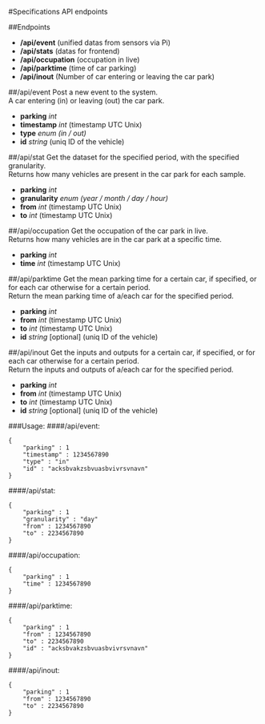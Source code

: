 #Specifications API endpoints

##Endpoints
- **/api/event** (unified datas from sensors via Pi)
- **/api/stats** (datas for frontend)
- **/api/occupation** (occupation in live)
- **/api/parktime** (time of car parking)
- **/api/inout** (Number of car entering or leaving the car park)

##/api/event
Post a new event to the system.  
A car entering (in) or leaving (out) the car park.

- **parking**		*int*
- **timestamp**		*int* (timestamp UTC Unix)
- **type**			*enum (in / out)*
- **id**			*string* (uniq ID of the vehicle)

##/api/stat
Get the dataset for the specified period, with the specified granularity.  
Returns how many vehicles are present in the car park for each sample.

- **parking**		*int*
- **granularity**	*enum (year / month / day / hour)*
- **from**			*int* (timestamp UTC Unix)
- **to**			*int* (timestamp UTC Unix)

##/api/occupation
Get the occupation of the car park in live.  
Returns how many vehicles are in the car park at a specific time.

- **parking**		*int*
- **time**			*int* (timestamp UTC Unix)

##/api/parktime
Get the mean parking time for a certain car, if specified, or for each car otherwise for a certain period.  
Return the mean parking time of a/each car for the specified period.

- **parking**		*int*
- **from**			*int* (timestamp UTC Unix)
- **to**			*int* (timestamp UTC Unix)
- **id**			*string* [optional] (uniq ID of the vehicle)

##/api/inout
Get the inputs and outputs for a certain car, if specified, or for each car otherwise for a certain period.  
Return the inputs and outputs of a/each car for the specified period.

- **parking**		*int*
- **from**			*int* (timestamp UTC Unix)
- **to**			*int* (timestamp UTC Unix)
- **id**			*string* [optional] (uniq ID of the vehicle)


###Usage:
####/api/event:

	{
		"parking" : 1
		"timestamp" : 1234567890
		"type" : "in"
		"id" : "acksbvakzsbvuasbvivrsvnavn"
	}

####/api/stat:

	{
		"parking" : 1
		"granularity" : "day"
		"from" : 1234567890
		"to" : 2234567890
	}

####/api/occupation:

	{
		"parking" : 1
		"time" : 1234567890
	}

####/api/parktime:

	{
		"parking" : 1
		"from" : 1234567890
		"to" : 2234567890
		"id" : "acksbvakzsbvuasbvivrsvnavn"
	}

####/api/inout:

	{
		"parking" : 1
		"from" : 1234567890
		"to" : 2234567890
	}